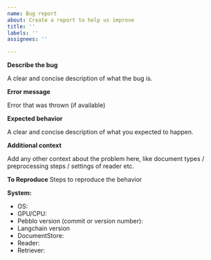 ```yaml
---
name: Bug report
about: Create a report to help us improve
title: ''
labels: ''
assignees: ''

---
```


**Describe the bug**

A clear and concise description of what the bug is.

**Error message**

Error that was thrown (if available)

**Expected behavior**

A clear and concise description of what you expected to happen.

**Additional context**

Add any other context about the problem here, like document types / preprocessing steps / settings of reader etc.

**To Reproduce**
Steps to reproduce the behavior

**System:**
 - OS:
 - GPU/CPU:
 - Pebblo version (commit or version number):
 - Langchain version
 - DocumentStore:
 - Reader:
 - Retriever:
